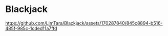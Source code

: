 # Blackjack



https://github.com/LimTara/Blackjack/assets/170287840/845c8894-b516-485f-985c-1cded11a7ffd

